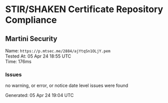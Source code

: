 # STIR/SHAKEN Certificate Repository Compliance

## Martini Security

Name: `https://p.mtsec.me/2884/ajYtqSn1OLjY.pem`\
Tested At: 05 Apr 24 18:55 UTC\
Time: 176ms

### Issues

no warning, or error, or notice date level issues were found

Generated: 05 Apr 24 19:04 UTC